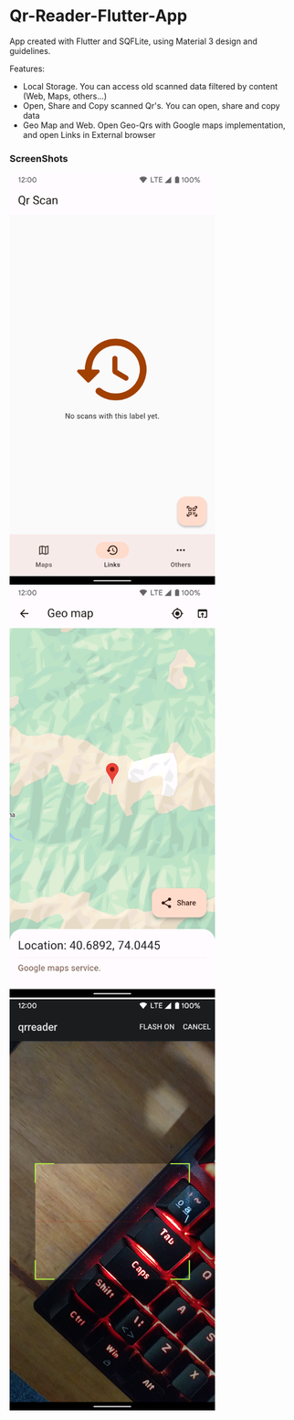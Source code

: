 # Qr-Reader-Flutter-App

App created with Flutter and SQFLite, using Material 3 design and guidelines.

Features:
- Local Storage. 
  You can access old scanned data filtered by content (Web, Maps, others...)
- Open, Share and Copy scanned Qr's.
  You can open, share and copy data
- Geo Map and Web.
  Open Geo-Qrs with Google maps implementation, and open Links in External browser
  
### ScreenShots
  <img src="/screenshots/Links_History.png?raw=true" width="360" height="720"><img src="/screenshots/Map.png?raw=true" width="360" height="720"><img src="/screenshots/camera.png?raw=true" width="360" height="720">  

